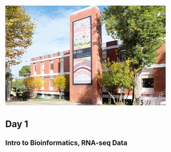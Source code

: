![](assets/readme_img/IGC_Tower_DSCF7958_ed.webp)

# Day 1

## Intro to Bioinformatics, RNA-seq Data

<style>
object{
    background-color: lightblue;
}
</style>

<object data="../assets/IBB2022_tao.pdf " width="1000" height="500" margin = "auto"></object>
